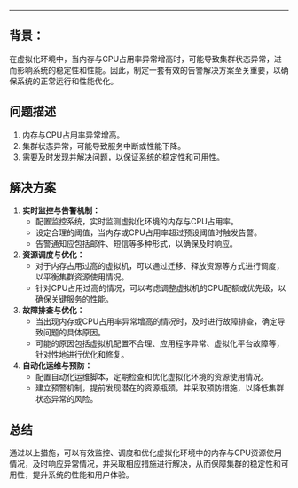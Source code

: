---

## **背景：**
  
在虚拟化环境中，当内存与CPU占用率异常增高时，可能导致集群状态异常，进而影响系统的稳定性和性能。因此，制定一套有效的告警解决方案至关重要，以确保系统的正常运行和性能优化。



## **问题描述**


1. 内存与CPU占用率异常增高。
2. 集群状态异常，可能导致服务中断或性能下降。
3. 需要及时发现并解决问题，以保证系统的稳定性和可用性。



## **解决方案**


1.  **实时监控与告警机制：** 
    - 配置监控系统，实时监测虚拟化环境的内存与CPU占用率。
    - 设定合理的阈值，当内存或CPU占用率超过预设阈值时触发告警。
    - 告警通知应包括邮件、短信等多种形式，以确保及时响应。
2.  **资源调度与优化：** 
    - 对于内存占用过高的虚拟机，可以通过迁移、释放资源等方式进行调度，以平衡集群资源使用情况。
    - 针对CPU占用过高的情况，可以考虑调整虚拟机的CPU配额或优先级，以确保关键服务的性能。
3.  **故障排查与优化：** 
    - 当出现内存或CPU占用率异常增高的情况时，及时进行故障排查，确定导致问题的具体原因。
    - 可能的原因包括虚拟机配置不合理、应用程序异常、虚拟化平台故障等，针对性地进行优化和修复。
4.  **自动化运维与预防：** 
    - 配置自动化运维脚本，定期检查和优化虚拟化环境的资源使用情况。
    - 建立预警机制，提前发现潜在的资源瓶颈，并采取预防措施，以降低集群状态异常的风险。

## **总结**
  
通过以上措施，可以有效监控、调度和优化虚拟化环境中的内存与CPU资源使用情况，及时响应异常情况，并采取相应措施进行解决，从而保障集群的稳定性和可用性，提升系统的性能和用户体验。

